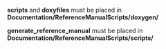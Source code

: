 **scripts** and **doxyfiles** must be placed in **Documentation/ReferenceManualScripts/doxygen/**

**generate_reference_manual** must be placed in **Documentation/ReferenceManualScripts/scripts/**

